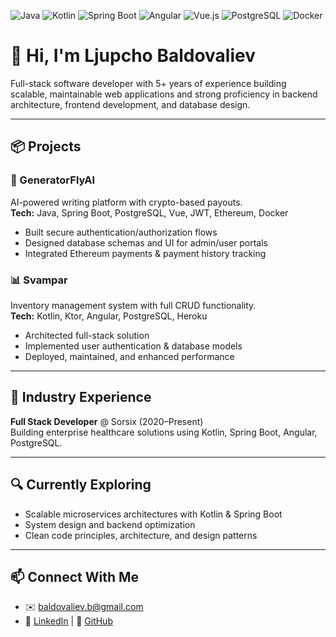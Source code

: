 ![Java](https://img.shields.io/badge/Java-ED8B00?style=flat&logo=openjdk&logoColor=white)
![Kotlin](https://img.shields.io/badge/Kotlin-7F52FF?style=flat&logo=kotlin&logoColor=white)
![Spring Boot](https://img.shields.io/badge/Spring%20Boot-6DB33F?style=flat&logo=spring-boot&logoColor=white)
![Angular](https://img.shields.io/badge/Angular-DD0031?style=flat&logo=angular&logoColor=white)
![Vue.js](https://img.shields.io/badge/Vue.js-35495E?style=flat&logo=vue.js&logoColor=4FC08D)
![PostgreSQL](https://img.shields.io/badge/PostgreSQL-316192?style=flat&logo=postgresql&logoColor=white)
![Docker](https://img.shields.io/badge/Docker-2496ED?style=flat&logo=docker&logoColor=white)

# 👋 Hi, I'm Ljupcho Baldovaliev

Full-stack software developer with 5+ years of experience building scalable, maintainable web applications and strong proficiency in backend architecture, frontend development, and database design.

---

## 📦 Projects

### 🧠 GeneratorFlyAI  
AI-powered writing platform with crypto-based payouts.  
**Tech:** Java, Spring Boot, PostgreSQL, Vue, JWT, Ethereum, Docker  
- Built secure authentication/authorization flows  
- Designed database schemas and UI for admin/user portals  
- Integrated Ethereum payments & payment history tracking

### 📊 Svampar  
Inventory management system with full CRUD functionality.  
**Tech:** Kotlin, Ktor, Angular, PostgreSQL, Heroku  
- Architected full-stack solution  
- Implemented user authentication & database models  
- Deployed, maintained, and enhanced performance

---

## 💼 Industry Experience

**Full Stack Developer** @ Sorsix (2020–Present)  
Building enterprise healthcare solutions using Kotlin, Spring Boot, Angular, PostgreSQL.

---

## 🔍 Currently Exploring

- Scalable microservices architectures with Kotlin & Spring Boot  
- System design and backend optimization  
- Clean code principles, architecture, and design patterns

---

## 📫 Connect With Me

- ✉️ baldovaliev.b@gmail.com  
- 🔗 [LinkedIn](https://www.linkedin.com/in/baldovalievlj) | 🔗 [GitHub](https://github.com/baldovalievlj)

